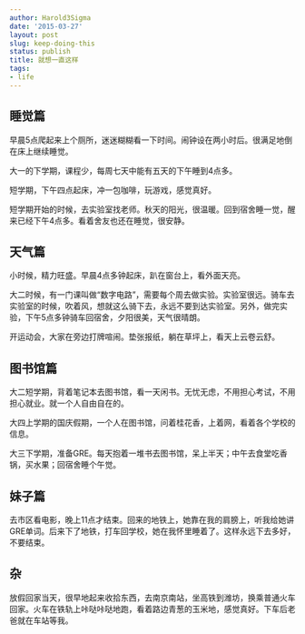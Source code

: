 ```yaml
---
author: Harold3Sigma
date: '2015-03-27'
layout: post
slug: keep-doing-this
status: publish
title: 就想一直这样
tags:
- life
---
```


## 睡觉篇

早晨5点爬起来上个厕所，迷迷糊糊看一下时间。闹钟设在两小时后。很满足地倒在床上继续睡觉。

大一的下学期，课程少，每周七天中能有五天的下午睡到4点多。

短学期，下午四点起床，冲一包咖啡，玩游戏，感觉真好。

短学期开始的时候，去实验室找老师。秋天的阳光，很温暖。回到宿舍睡一觉，醒来已经下午4点多。看着舍友也还在睡觉，很安静。

## 天气篇

小时候，精力旺盛。早晨4点多钟起床，趴在窗台上，看外面天亮。

大二时候，有一门课叫做“数字电路”，需要每个周去做实验。实验室很远。骑车去实验室的时候，吹着风，想就这么骑下去，永远不要到达实验室。另外，做完实验，下午5点多钟骑车回宿舍，夕阳很美，天气很晴朗。

开运动会，大家在旁边打牌喧闹。垫张报纸，躺在草坪上，看天上云卷云舒。

## 图书馆篇

大二短学期，背着笔记本去图书馆，看一天闲书。无忧无虑，不用担心考试，不用担心就业。就一个人自由自在的。

大四上学期的国庆假期，一个人在图书馆，问着桂花香，上着网，看着各个学校的信息。

大三下学期，准备GRE。每天抱着一堆书去图书馆，呆上半天；中午去食堂吃香锅，买水果；回宿舍睡个午觉。

## 妹子篇

去市区看电影，晚上11点才结束。回来的地铁上，她靠在我的肩膀上，听我给她讲GRE单词。后来下了地铁，打车回学校，她在我怀里睡着了。这样永远下去多好，不要结束。

## 杂

放假回家当天，很早地起来收拾东西，去南京南站，坐高铁到潍坊，换乘普通火车回家。火车在铁轨上咔哒咔哒地跑，看着路边青葱的玉米地，感觉真好。下车后老爸就在车站等我。

